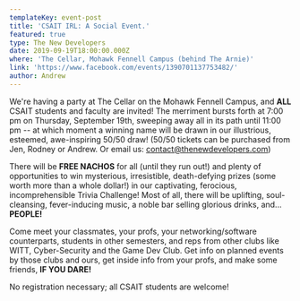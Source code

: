 ```yaml
---
templateKey: event-post
title: 'CSAIT IRL: A Social Event.'
featured: true
type: The New Developers
date: 2019-09-19T18:00:00.000Z
where: 'The Cellar, Mohawk Fennell Campus (behind The Arnie)'
link: 'https://www.facebook.com/events/1390701137753482/'
author: Andrew
---
```

We're having a party at The Cellar on the Mohawk Fennell Campus, and **ALL** CSAIT students and faculty are invited! The merriment bursts forth at 7:00 pm on Thursday, September 19th, sweeping away all in its path until 11:00 pm -- at which moment a winning name will be drawn in our illustrious, esteemed, awe-inspiring 50/50 draw! (50/50 tickets can be purchased from Jen, Rodney or Andrew. Or email us: contact@thenewdevelopers.com)

There will be **FREE NACHOS** for all (until they run out!) and plenty of opportunities to win mysterious, irresistible, death-defying prizes (some worth more than a whole dollar!) in our captivating, ferocious, incomprehensible Trivia Challenge! Most of all, there will be uplifting, soul-cleansing, fever-inducing music, a noble bar selling glorious drinks, and... **PEOPLE!**

Come meet your classmates, your profs, your networking/software counterparts, students in other semesters, and reps from other clubs like WITT, Cyber-Security and the Game Dev Club. Get info on planned events by those clubs and ours, get inside info from your profs, and make some friends, **IF YOU DARE!**

No registration necessary; all CSAIT students are welcome!
